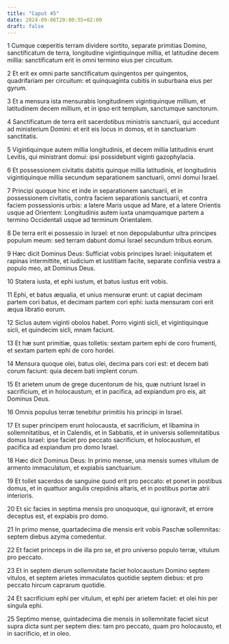 ```yaml
---
title: "Caput 45"
date: 2024-09-06T20:00:55+02:00
draft: false
---
```



1 Cumque cœperitis terram dividere sortito, separate primitias Domino, sanctificatum de terra, longitudine vigintiquinque millia, et latitudine decem millia: sanctificatum erit in omni termino eius per circuitum.

2 Et erit ex omni parte sanctificatum quingentos per quingentos, quadrifariam per circuitum: et quinquaginta cubitis in suburbana eius per gyrum.

3 Et a mensura ista mensurabis longitudinem vigintiquinque millium, et latitudinem decem millium, et in ipso erit templum, sanctumque sanctorum.

4 Sanctificatum de terra erit sacerdotibus ministris sanctuarii, qui accedunt ad ministerium Domini: et erit eis locus in domos, et in sanctuarium sanctitatis.

5 Vigintiquinque autem millia longitudinis, et decem millia latitudinis erunt Levitis, qui ministrant domui: ipsi possidebunt viginti gazophylacia.

6 Et possessionem civitatis dabitis quinque millia latitudinis, et longitudinis vigintiquinque millia secundum separationem sanctuarii, omni domui Israel.

7 Principi quoque hinc et inde in separationem sanctuarii, et in possessionem civitatis, contra faciem separationis sanctuarii, et contra faciem possessionis urbis: a latere Maris usque ad Mare, et a latere Orientis usque ad Orientem: Longitudinis autem iuxta unamquamque partem a termino Occidentali usque ad terminum Orientalem.

8 De terra erit ei possessio in Israel: et non depopulabuntur ultra principes populum meum: sed terram dabunt domui Israel secundum tribus eorum.

9 Hæc dicit Dominus Deus: Sufficiat vobis principes Israel: iniquitatem et rapinas intermittite, et iudicium et iustitiam facite, separate confinia vestra a populo meo, ait Dominus Deus.

10 Statera iusta, et ephi iustum, et batus iustus erit vobis.

11 Ephi, et batus æqualia, et unius mensuræ erunt: ut capiat decimam partem cori batus, et decimam partem cori ephi: iuxta mensuram cori erit æqua libratio eorum.

12 Siclus autem viginti obolos habet. Porro viginti sicli, et vigintiquinque sicli, et quindecim sicli, mnam faciunt.

13 Et hæ sunt primitiæ, quas tolletis: sextam partem ephi de coro frumenti, et sextam partem ephi de coro hordei.

14 Mensura quoque olei, batus olei, decima pars cori est: et decem bati corum faciunt: quia decem bati implent corum.

15 Et arietem unum de grege ducentorum de his, quæ nutriunt Israel in sacrificium, et in holocaustum, et in pacifica, ad expiandum pro eis, ait Dominus Deus.

16 Omnis populus terræ tenebitur primitiis his principi in Israel.

17 Et super principem erunt holocausta, et sacrificium, et libamina in sollemnitatibus, et in Calendis, et in Sabbatis, et in universis sollemnitatibus domus Israel: ipse faciet pro peccato sacrificium, et holocaustum, et pacifica ad expiandum pro domo Israel.

18 Hæc dicit Dominus Deus: In primo mense, una mensis sumes vitulum de armento immaculatum, et expiabis sanctuarium.

19 Et tollet sacerdos de sanguine quod erit pro peccato: et ponet in postibus domus, et in quattuor angulis crepidinis altaris, et in postibus portæ atrii interioris.

20 Et sic facies in septima mensis pro unoquoque, qui ignoravit, et errore deceptus est, et expiabis pro domo.

21 In primo mense, quartadecima die mensis erit vobis Paschæ sollemnitas: septem diebus azyma comedentur.

22 Et faciet princeps in die illa pro se, et pro universo populo terræ, vitulum pro peccato.

23 Et in septem dierum sollemnitate faciet holocaustum Domino septem vitulos, et septem arietes immaculatos quotidie septem diebus: et pro peccato hircum caprarum quotidie.

24 Et sacrificium ephi per vitulum, et ephi per arietem faciet: et olei hin per singula ephi.

25 Septimo mense, quintadecima die mensis in sollemnitate faciet sicut supra dicta sunt per septem dies: tam pro peccato, quam pro holocausto, et in sacrificio, et in oleo.


